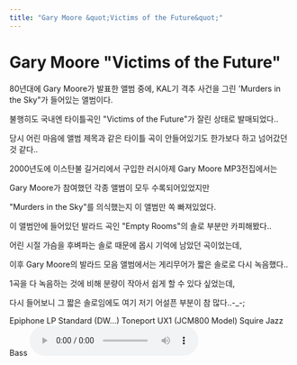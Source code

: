 ```yaml
---
title: "Gary Moore &quot;Victims of the Future&quot;"
---
```

# Gary Moore &quot;Victims of the Future&quot;

80년대에 Gary Moore가 발표한 앨범 중에, KAL기 격추 사건을 그린 'Murders in the Sky"가 들어있는 앨범이다.

불행히도 국내엔 타이틀곡인 "Victims of the Future"가 잘린 상태로 발매되었다..

당시 어린 마음에 앨범 제목과 같은 타이틀 곡이 안들어있기도 한가보다 하고 넘어갔던 것 같다..

2000년도에 이스탄불 길거리에서 구입한 러시아제 Gary Moore MP3전집에서는

Gary Moore가 참여했던 각종 앨범이 모두 수록되어있었지만

"Murders in the Sky"를 의식했는지 이 앨범만 쏙 빠져있었다.

이 앨범안에 들어있던 발라드 곡인 "Empty Rooms"의 솔로 부분만 카피해봤다..

어린 시절 가슴을 후벼파는 솔로 때문에 몹시 기억에 남았던 곡이었는데,

이후 Gary Moore의 발라드 모음 앨범에서는 게리무어가 짧은 솔로로 다시 녹음했다..

1곡을 다 녹음하는 것에 비해 분량이 작아서 쉽게 할 수 있다 싶었는데,

다시 들어보니 그 짧은 솔로임에도 여기 저기 어설픈 부분이 참 많다..-_-;

Epiphone LP Standard (DW...)
Toneport UX1 (JCM800 Model)
Squire Jazz Bass
<audio src="/assets/images/64ad7e5134be366d2b3c39a84d17b6c4.mp3" controls preload></audio>




